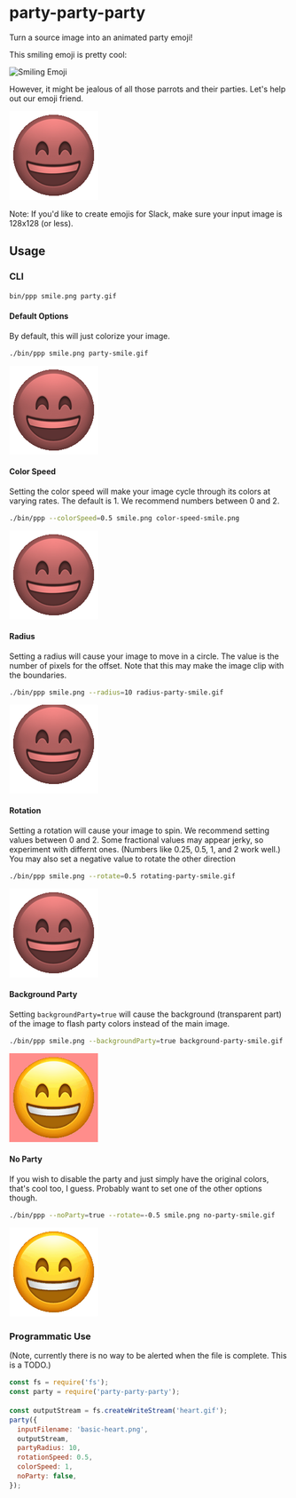 # party-party-party

Turn a source image into an animated party emoji!

This smiling emoji is pretty cool:

![Smiling Emoji](./smile.png 'Smiling Emoji')

However, it might be jealous of all those parrots and their parties. Let's help out our emoji friend.

![Party Smiling Emoji](./party-smile.gif 'Party Smiling Emoji')

Note: If you'd like to create emojis for Slack, make sure your input image is 128x128 (or less).

## Usage

### CLI

```sh
bin/ppp smile.png party.gif
```

#### Default Options

By default, this will just colorize your image.

```sh
./bin/ppp smile.png party-smile.gif
```

![Party Smiling Emoji](./party-smile.gif 'Party Smiling Emoji')

#### Color Speed

Setting the color speed will make your image cycle through its colors at varying rates. The default is 1. We recommend numbers between 0 and 2.

```sh
./bin/ppp --colorSpeed=0.5 smile.png color-speed-smile.png
```

![Color Speed Party Smile Emoji](./color-speed-party-smile.gif 'Color Speed Party Smile Emoji')

#### Radius

Setting a radius will cause your image to move in a circle. The value is the number of pixels for the offset. Note that this may make the image clip with the boundaries.

```sh
./bin/ppp smile.png --radius=10 radius-party-smile.gif
```

![Radius Party Smile Emoji](./radius-party-smile.gif 'Radius Party Smile Emoji')

#### Rotation

Setting a rotation will cause your image to spin. We recommend setting values between 0 and 2. Some fractional values may appear jerky, so experiment with differnt ones. (Numbers like 0.25, 0.5, 1, and 2 work well.)
You may also set a negative value to rotate the other direction

```sh
./bin/ppp smile.png --rotate=0.5 rotating-party-smile.gif
```

![Rotating Party Smile Emoji](./rotating-party-smile.gif 'Rotating Party Smile Emoji')

#### Background Party

Setting `backgroundParty=true` will cause the background (transparent part) of the image to flash party colors instead of the main image.

```sh
./bin/ppp smile.png --backgroundParty=true background-party-smile.gif
```

![Background Party Smile Emoji](./background-party-smile.gif 'Background Party Smile Emoji')

#### No Party

If you wish to disable the party and just simply have the original colors, that's cool too, I guess. Probably want to set one of the other options though.

```sh
./bin/ppp --noParty=true --rotate=-0.5 smile.png no-party-smile.gif
```

![No Party Smile Emoji](./no-party-smile.gif 'No Party Smile Emoji')

### Programmatic Use

(Note, currently there is no way to be alerted when the file is complete. This is a TODO.)

```js
const fs = require('fs');
const party = require('party-party-party');

const outputStream = fs.createWriteStream('heart.gif');
party({
  inputFilename: 'basic-heart.png',
  outputStream,
  partyRadius: 10,
  rotationSpeed: 0.5,
  colorSpeed: 1,
  noParty: false,
});
```
